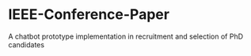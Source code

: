 # IEEE-Conference-Paper
A chatbot prototype implementation in recruitment and selection of PhD candidates
